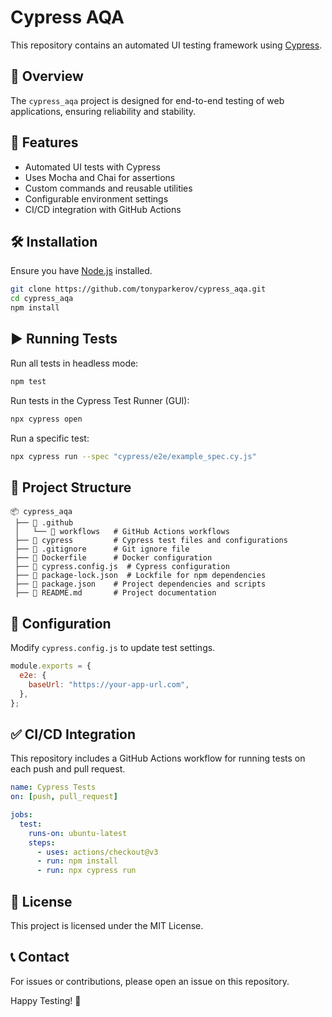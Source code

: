  # Cypress AQA

This repository contains an automated UI testing framework using [Cypress](https://www.cypress.io/).

## 📌 Overview
The `cypress_aqa` project is designed for end-to-end testing of web applications, ensuring reliability and stability.

## 🚀 Features
- Automated UI tests with Cypress
- Uses Mocha and Chai for assertions
- Custom commands and reusable utilities
- Configurable environment settings
- CI/CD integration with GitHub Actions

## 🛠️ Installation
Ensure you have [Node.js](https://nodejs.org/) installed.

```sh
git clone https://github.com/tonyparkerov/cypress_aqa.git
cd cypress_aqa
npm install
```

## ▶️ Running Tests
Run all tests in headless mode:
```sh
npm test
```
Run tests in the Cypress Test Runner (GUI):
```sh
npx cypress open
```
Run a specific test:
```sh
npx cypress run --spec "cypress/e2e/example_spec.cy.js"
```

## 📂 Project Structure
```
📦 cypress_aqa
 ├── 📂 .github
 │   └── 📂 workflows   # GitHub Actions workflows
 ├── 📂 cypress         # Cypress test files and configurations
 ├── 📜 .gitignore      # Git ignore file
 ├── 📜 Dockerfile      # Docker configuration
 ├── 📜 cypress.config.js  # Cypress configuration
 ├── 📜 package-lock.json  # Lockfile for npm dependencies
 ├── 📜 package.json    # Project dependencies and scripts
 ├── 📜 README.md       # Project documentation
```

## 🔧 Configuration
Modify `cypress.config.js` to update test settings.

```js
module.exports = {
  e2e: {
    baseUrl: "https://your-app-url.com",
  },
};
```

## ✅ CI/CD Integration
This repository includes a GitHub Actions workflow for running tests on each push and pull request.

```yaml
name: Cypress Tests
on: [push, pull_request]

jobs:
  test:
    runs-on: ubuntu-latest
    steps:
      - uses: actions/checkout@v3
      - run: npm install
      - run: npx cypress run
```

## 📄 License
This project is licensed under the MIT License.

## 📞 Contact
For issues or contributions, please open an issue on this repository.

Happy Testing! 🚀